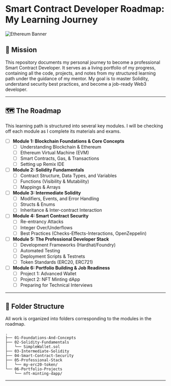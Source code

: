 # Smart Contract Developer Roadmap: My Learning Journey

![Ethereum Banner]([https://raw.githubusercontent.com/ethereum/ethereum-org-website/dev/public/images/heroes/enterprise-hero.png](https://ethereum.org/_next/image/?url=%2F_next%2Fstatic%2Fmedia%2Fhero.94a1ecc4.png&w=1504&q=75))

## 🎯 Mission

This repository documents my personal journey to become a professional Smart Contract Developer. It serves as a living portfolio of my progress, containing all the code, projects, and notes from my structured learning path under the guidance of my mentor. My goal is to master Solidity, understand security best practices, and become a job-ready Web3 developer.

---

## 🗺️ The Roadmap

This learning path is structured into several key modules. I will be checking off each module as I complete its materials and exams.

* [ ] **Module 1: Blockchain Foundations & Core Concepts**
    * [ ] Understanding Blockchain & Ethereum
    * [ ] Ethereum Virtual Machine (EVM)
    * [ ] Smart Contracts, Gas, & Transactions
    * [ ] Setting up Remix IDE

* [ ] **Module 2: Solidity Fundamentals**
    * [ ] Contract Structure, Data Types, and Variables
    * [ ] Functions (Visibility & Mutability)
    * [ ] Mappings & Arrays

* [ ] **Module 3: Intermediate Solidity**
    * [ ] Modifiers, Events, and Error Handling
    * [ ] Structs & Enums
    * [ ] Inheritance & Inter-contract Interaction

* [ ] **Module 4: Smart Contract Security**
    * [ ] Re-entrancy Attacks
    * [ ] Integer Over/Underflows
    * [ ] Best Practices (Checks-Effects-Interactions, OpenZeppelin)

* [ ] **Module 5: The Professional Developer Stack**
    * [ ] Development Frameworks (Hardhat/Foundry)
    * [ ] Automated Testing
    * [ ] Deployment Scripts & Testnets
    * [ ] Token Standards (ERC20, ERC721)

* [ ] **Module 6: Portfolio Building & Job Readiness**
    * [ ] Project 1: Advanced Wallet
    * [ ] Project 2: NFT Minting dApp
    * [ ] Preparing for Technical Interviews

---

## 📂 Folder Structure

All work is organized into folders corresponding to the modules in the roadmap.

```
.
├── 01-Foundations-And-Concepts
├── 02-Solidity-Fundamentals
│   └── SimpleWallet.sol
├── 03-Intermediate-Solidity
├── 04-Smart-Contract-Security
├── 05-Professional-Stack
│   └── my-erc20-token/
└── 06-Portfolio-Projects
    └── nft-minting-dapp/
```

---



